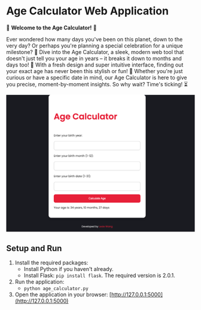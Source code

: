 # Age Calculator Web Application

🌟 **Welcome to the Age Calculator!** 🌟

Ever wondered how many days you've been on this planet, down to the very day? 
Or perhaps you're planning a special celebration for a unique milestone? 🎉 
Dive into the Age Calculator, a sleek, modern web tool that doesn't just tell you your age in years – it breaks it down 
to months and days too! 📅 
With a fresh design and super intuitive interface, finding out your exact age has never been this stylish or fun! 🚀 
Whether you're just curious or have a specific date in mind, our Age Calculator is here to give you precise, 
moment-by-moment insights. So why wait? Time's ticking! ⏳

![Main Page Screenshot](/images/main-screenshot.png)

## Setup and Run

1. Install the required packages:
   - Install Python if you haven't already.
   - Install Flask: `pip install flask`. The required version is 2.0.1.
2. Run the application:
   - `python age_calculator.py`
3. Open the application in your browser: [http://127.0.0.1:5000](http://127.0.0.1:5000)


